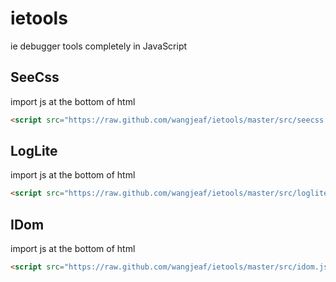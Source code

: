ietools
=======

ie debugger tools completely in JavaScript

## SeeCss
import js at the bottom of html
```html
<script src="https://raw.github.com/wangjeaf/ietools/master/src/seecss.js"></script>
```
## LogLite
import js at the bottom of html
```html
<script src="https://raw.github.com/wangjeaf/ietools/master/src/loglite.js"></script>
```
## IDom
import js at the bottom of html
```html
<script src="https://raw.github.com/wangjeaf/ietools/master/src/idom.js"></script>
```
